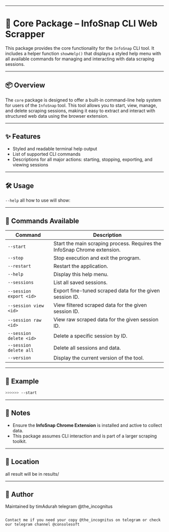 
---


# 🧠 Core Package – InfoSnap CLI Web Scrapper

This package provides the core functionality for the `InfoSnap` CLI tool. It includes a helper function `showHelp()` that displays a styled help menu with all available commands for managing and interacting with data scraping sessions.

---

## 📦 Overview

The `core` package is designed to offer a built-in command-line help system for users of the `InfoSnap` tool. This tool allows you to start, view, manage, and delete scraping sessions, making it easy to extract and interact with structured web data using the browser extension.

---

## ✨ Features

- Styled and readable terminal help output
- List of supported CLI commands
- Descriptions for all major actions: starting, stopping, exporting, and viewing sessions

---

## 🛠️ Usage

 `--help` all how to use will show:


---

## 🚀 Commands Available

| Command                 | Description                                                              |
| ----------------------- | ------------------------------------------------------------------------ |
| `--start`               | Start the main scraping process. Requires the InfoSnap Chrome extension. |
| `--stop`                | Stop execution and exit the program.                                     |
| `--restart`             | Restart the application.                                                 |
| `--help`                | Display this help menu.                                                  |
| `--sessions`            | List all saved sessions.                                                 |
| `--session export <id>` | Export fine-tuned scraped data for the given session ID.                 |
| `--session view <id>`   | View filtered scraped data for the given session ID.                     |
| `--session raw <id>`    | View raw scraped data for the given session ID.                          |
| `--session delete <id>` | Delete a specific session by ID.                                         |
| `--session delete all`  | Delete all sessions and data.                                            |
| `--version`             | Display the current version of the tool.                                 |

---

## 🧪 Example

```bash
>>>>>> --start
```

---

## 📎 Notes

* Ensure the **InfoSnap Chrome Extension** is installed and active to collect data.
* This package assumes CLI interaction and is part of a larger scraping toolkit.

---

## 📁 Location

all result will be in results/

---

## 👤 Author

Maintained by timAdurah telegram @the_incognitus

```

Contact me if you need your copy @the_incognitus on telegram or check our telegram channel @consolesoft

